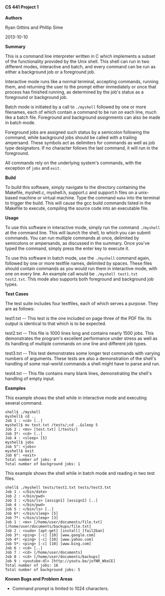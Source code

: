 #### CS 441 Project 1 ####

__Authors__

Ryan Gittins and Phillip Sime

2013-10-10

__Summary__

This is a command line interpreter written in C which implements a subset of the functionality provided by the Unix shell.  This shell can run in two different modes, interactive and batch, and every command can be run as either a background job or a foreground job.

Interactive mode runs like a normal terminal, accepting commands, running them, and returning the user to the prompt either immediately or once that process has finished running, as determined by the job's status as a foreground or background job.

Batch mode is initiated by a call to `./myshell` followed by one or more filenames, each of which contain a command to be run on each line, much like a batch file.  Foreground and background assignments can also be made in batch mode.

Foreground jobs are assigned such status by a semicolon following the command, while background jobs should be called with a trailing ampersand.  These symbols act as delimiters for commands as well as job type designators.  If no character follows the last command, it will run in the foreground.

All commands rely on the underlying system's commands, with the exception of `jobs` and `exit`.

__Build__

To build this software, simply navigate to the directory containing the Makefile, myshell.c, myshell.h, support.c and support.h files on a unix-based machine or virtual machine. Type the command `make` into the terminal to trigger the build. This will cause the gcc build commands listed in the Makefile to execute, compiling the source code into an executable file.

__Usage__

To use this software in interactive mode, simply run the command `./myshell` at the command line.  This will launch the shell, to which you can submit commands.  You can run multiple commands at once, delimited by semicolons or ampersands, as discussed in the summary.  Once you've typed the command, simply press the enter key to execute it.

To use this software in batch mode, use the `./myshell` command again, followed by one or more textfile names, delimited by spaces.  These files should contain commands as you would run them in interactive mode, with one on every line.  An example call would be `./myshell test1.txt test2.txt`.  This mode also supports both foreground and background job types.

__Test Cases__

The test suite includes four textfiles, each of which serves a purpose.  They are as follows:

test1.txt -- This test is the one included on page three of the PDF file.  Its output is identical to that which is to be expected.

test2.txt -- This file is 1000 lines long and contains nearly 1500 jobs.  This demonstrates the program's excellent performance under stress as well as its handling of multiple commands on one line and different job types.

test3.txt -- This test demonstrates some longer test commands with varying numbers of arguments.  These tests are also a demonstration of the shell's handling of some real-world commands a shell might have to parse and run.

test4.txt -- This file contains many blank lines, demonstrating the shell's handling of empty input.

__Examples__

This example shows the shell while in interactive mode and executing several command.

````
shell$ ./myshell
myshell$ cd ..
Job 1 : <cd> [..]
myshell$ mv test.txt /tests/;cd ..&sleep 5 
Job 2 : <mv> [test.txt] [/tests/]
Job 3*: <cd> [..]
Job 4 : <sleep> [5]
myshell$ jobs   
Job 5^: <jobs>
myshell$ exit
Job 6^: <exit>
Total number of jobs: 4
Total number of background jobs: 1

````

This example shows the shell while in batch mode and reading in two test files.
````
shell$ ./myshell tests/test1.txt tests/test3.txt
Job 1 : </bin/date>
Job 2 : </bin/pwd>
Job 3 : </bin/ls> [assign1] [assign2] [..]
Job 4 : </bin/pwd>
Job 5 : </bin/ls> [..]
Job 6*: </bin/sleep> [5]
Job 7*: </bin/sleep> [3]
Job 1 : <mv> [/home/user/documents/file.txt] [/home/user/documents/backups/file.txt]
Job 2 : <sudo> [apt-get] [install] [fail2ban]
Job 3*: <ping> [-c] [10] [www.google.com]
Job 4*: <ping> [-c] [10] [www.yahoo.com]
Job 5*: <ping> [-c] [10] [www.bing.com]
Job 6 : <cd> [..]
Job 7 : <cd> [/home/user/documents]
Job 8 : <cd> [/home/user/documents/backups]
Job 9 : <youtube-dl> [http://youtu.be/jofNR_WkoCE]
Total number of jobs: 16
Total number of background jobs: 5

````

__Known Bugs and Problem Areas__
* Command prompt is limited to 1024 characters.
